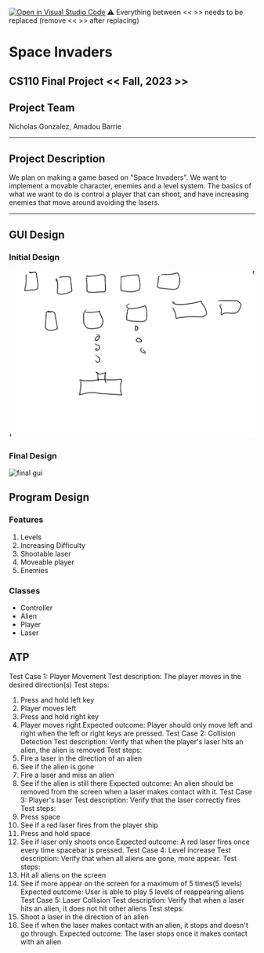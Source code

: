 [![Open in Visual Studio Code](https://classroom.github.com/assets/open-in-vscode-718a45dd9cf7e7f842a935f5ebbe5719a5e09af4491e668f4dbf3b35d5cca122.svg)](https://classroom.github.com/online_ide?assignment_repo_id=12803402&assignment_repo_type=AssignmentRepo)
:warning: Everything between << >> needs to be replaced (remove << >> after replacing)

# Space Invaders
## CS110 Final Project  << Fall, 2023 >>

## Project Team

Nicholas Gonzalez, Amadou Barrie
***

## Project Description

We plan on making a game based on "Space Invaders". We want to implement a movable character, enemies and a level system. The basics of what we want to do is control a player that can shoot, and have increasing enemies that move around avoiding the lasers.
***    

## GUI Design

### Initial Design

![initial gui](assets/gui.png)

### Final Design

![final gui](assets/finalgui.jpg)

## Program Design

### Features

1. Levels
2. Increasing Difficulty
3. Shootable laser
4. Moveable player
5. Enemies

### Classes

- Controller
- Alien
- Player
- Laser

## ATP
Test Case 1: Player Movement
Test description: The player moves in the desired direction(s)
Test steps:
1. Press and hold left key
2. Player moves left
3. Press and hold right key
4. Player moves right
Expected outcome: Player should only move left and right when the left or right keys are pressed.
Test Case 2: Collision Detection
Test description: Verify that when the player's laser hits an alien, the alien is removed
Test steps:
1. Fire a laser in the direction of an alien
2. See if the alien is gone
3. Fire a laser and miss an alien
4. See if the alien is still there
Expected outcome: An alien should be removed from the screen when a laser makes contact with it.
Test Case 3: Player's laser
Test description: Verify that the laser correctly fires
Test steps:
1. Press space
2. See if a red laser fires from the player ship
3. Press and hold space
4. See if laser only shoots once
Expected outcome: A red laser fires once every time spacebar is pressed.
Test Case 4: Level increase
Test description: Verify that when all aliens are gone, more appear.
Test steps:
1. Hit all aliens on the screen
2. See if more appear on the screen for a maximum of 5 times(5 levels)
Expected outcome: User is able to play 5 levels of reappearing aliens
Test Case 5: Laser Collision
Test description: Verify that when a laser hits an alien, it does not hit other aliens
Test steps:
1. Shoot a laser in the direction of an alien
2. See if when the laser makes contact with an alien, it stops and doesn't go through. 
Expected outcome: The laser stops once it makes contact with an alien


